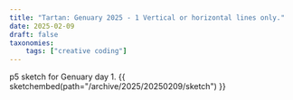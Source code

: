 ```yaml
---
title: "Tartan: Genuary 2025 - 1 Vertical or horizontal lines only."
date: 2025-02-09
draft: false
taxonomies:
    tags: ["creative coding"]
---
```

p5 sketch for Genuary day 1.
 {{ sketchembed(path="/archive/2025/20250209/sketch") }}
